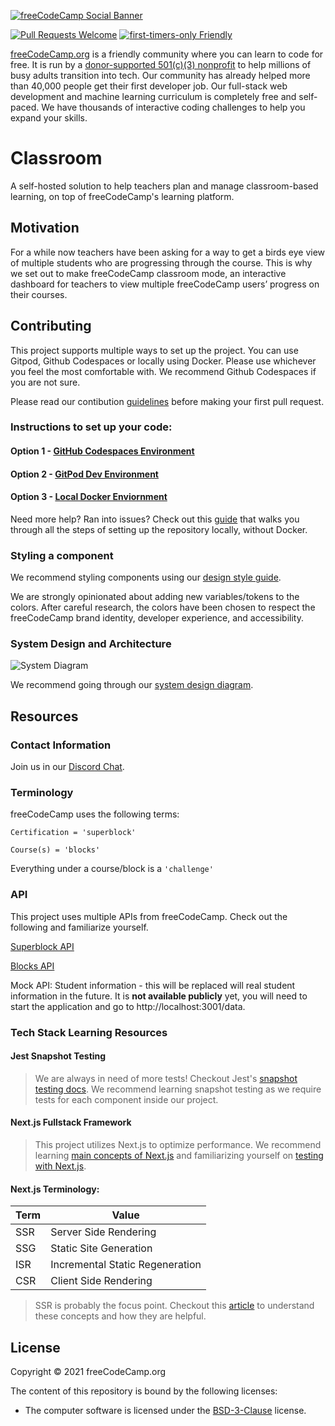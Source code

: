 [![freeCodeCamp Social Banner](https://s3.amazonaws.com/freecodecamp/wide-social-banner.png)](https://www.freecodecamp.org/)

[![Pull Requests Welcome](https://img.shields.io/badge/PRs-welcome-brightgreen.svg?style=flat)](http://makeapullrequest.com)
[![first-timers-only Friendly](https://img.shields.io/badge/first--timers--only-friendly-blue.svg)](http://www.firsttimersonly.com/)

[freeCodeCamp.org](https://www.freecodecamp.org) is a friendly community where you can learn to code for free. It is run by a [donor-supported 501(c)(3) nonprofit](https://www.freecodecamp.org/donate) to help millions of busy adults transition into tech. Our community has already helped more than 40,000 people get their first developer job. Our full-stack web development and machine learning curriculum is completely free and self-paced. We have thousands of interactive coding challenges to help you expand your skills.

# Classroom

A self-hosted solution to help teachers plan and manage classroom-based learning, on top of freeCodeCamp's learning platform.

## Motivation

For a while now teachers have been asking for a way to get a birds eye view of multiple students who are progressing through the course. This is why we set out to make freeCodeCamp classroom mode, an interactive dashboard for teachers to view multiple freeCodeCamp users’ progress on their courses.

## Contributing

This project supports multiple ways to set up the project. You can use Gitpod, Github Codespaces or locally using Docker. Please use whichever you feel the most comfortable with. We recommend Github Codespaces if you are not sure.

Please read our contibution [guidelines](https://contribute.freecodecamp.org/#/how-to-contribute-to-the-codebase?id=contributing-to-the-codebase) before making your first pull request.

### Instructions to set up your code:

#### Option 1 - [GitHub Codespaces Environment](docs/GITHUB-CODESPACES-SET-UP.md)

#### Option 2 - [GitPod Dev Environment](docs/GITPOD-SET-UP.md)

#### Option 3 - [Local Docker Enviornment](docs/LOCAL-DOCKER-SET-UP.md)

Need more help? Ran into issues? Check out this [guide](https://docs.google.com/document/d/1apfjzfIwDAfg6QQf2KD1E1aeD-KU7DEllwnH9Levq4A/edit) that walks you through all the steps of setting up the repository locally, without Docker.

### Styling a component

We recommend styling components using our [design style guide](https://design-style-guide.freecodecamp.org/).

We are strongly opinionated about adding new variables/tokens to the colors. After careful research, the colors have been chosen to respect the freeCodeCamp brand identity, developer experience, and accessibility.

### System Design and Architecture

![System Diagram](https://github.com/freeCodeCamp/classroom/assets/44416323/8278d34f-af4d-48a0-bc2e-7f30c5ad011a)

We recommend going through our [system design diagram](https://www.canva.com/design/DAFo8ezu7W8/EfUE0hjSDuJHFRGnG9NOvQ/edit?utm_content=DAFo8ezu7W8&utm_campaign=designshare&utm_medium=link2&utm_source=sharebutton).

## Resources

### Contact Information

Join us in our [Discord Chat](https://discord.gg/qcynkd4Edx).

### Terminology

freeCodeCamp uses the following terms:

`Certification = 'superblock'`

`Course(s) = 'blocks'`

Everything under a course/block is a `'challenge'`

### API

This project uses multiple APIs from freeCodeCamp. Check out the following and familiarize yourself.

[Superblock API](https://www.freecodecamp.org/curriculum-data/v1/available-superblocks.json)

[Blocks API](https://www.freecodecamp.org/curriculum-data/v1/2022/responsive-web-design.json)

Mock API: Student information - this will be replaced will real student information in the future. It is **not available publicly** yet, you will need to start the application and go to http://localhost:3001/data.

### Tech Stack Learning Resources

#### Jest Snapshot Testing

> We are always in need of more tests! Checkout Jest's [snapshot testing docs](https://jestjs.io/docs/snapshot-testing). We recommend learning snapshot testing as we require tests for each component inside our project.

#### Next.js Fullstack Framework

> This project utilizes Next.js to optimize performance. We recommend learning [main concepts of Next.js](https://dillionmegida.com/p/nextjs-main-concepts/) and familiarizing yourself on [testing with Next.js](https://nextjs.org/docs/pages/building-your-application/optimizing/testing#jest-and-react-testing-library).

#### Next.js Terminology:

| Term | Value                           |
| ---- | ------------------------------- |
| SSR  | Server Side Rendering           |
| SSG  | Static Site Generation          |
| ISR  | Incremental Static Regeneration |
| CSR  | Client Side Rendering           |

> SSR is probably the focus point. Checkout this [article](https://dev.to/mbaljeetsingh/what-is-csr-ssr-ssg-isr-different-rendering-strategies-and-which-framework-does-it-better-angular-react-vue-4lkp) to understand these concepts and how they are helpful.

## License

Copyright © 2021 freeCodeCamp.org

The content of this repository is bound by the following licenses:

- The computer software is licensed under the [BSD-3-Clause](LICENSE.md) license.
